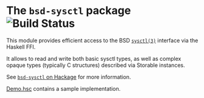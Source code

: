 The `bsd-sysctl` package ![Build Status](https://github.com/p-alik/bsd-sysctl/actions/workflows/haskell.yml/badge.svg?branch=master)
===========

This module provides efficient access to the BSD [`sysctl(3)`](https://man.freebsd.org/cgi/man.cgi?sysctl(3)) interface via the
Haskell FFI.

It allows to read and write both basic sysctl types, as well as complex opaque
types (typically C structures) described via Storable instances.

See [`bsd-sysctl` on Hackage](https://hackage.haskell.org/package/bsd-sysctl) for more information.

[Demo.hsc](demo/Demo.hsc) contains a sample implementation.
